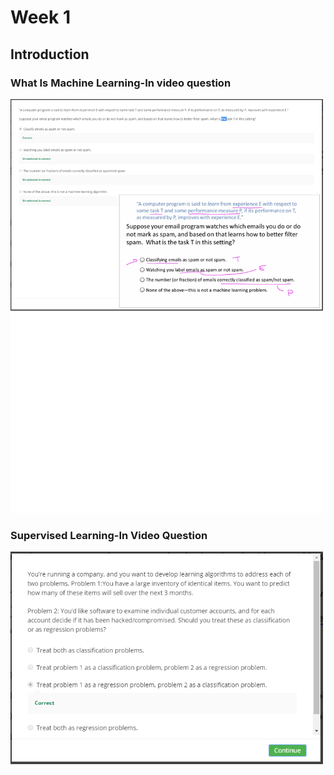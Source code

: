 # Week 1

## Introduction

### What Is Machine Learning-In video question
<img src="images/What Is Machine Learning-In video question.png" width="500">

### Supervised Learning-In Video Question
<img src="images/Supervised Learning-In Video Question.png" width="500">
